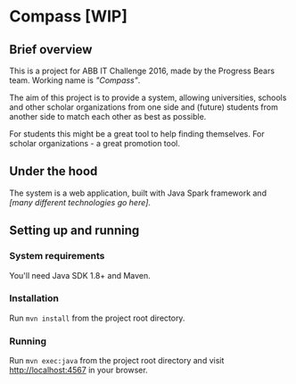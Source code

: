 # Compass [WIP]

## Brief overview

This is a project for ABB IT Challenge 2016, made by the Progress Bears team.
Working name is _"Compass"_.

The aim of this project is to provide a system, allowing universities, schools and other
scholar organizations from one side and (future) students from another side to match each
other as best as possible. 

For students this might be a great tool to help finding themselves.
For scholar organizations - a great promotion tool.

## Under the hood

The system is a web application, built with Java Spark framework and _[many different technologies go here]_. 

## Setting up and running

### System requirements

You'll need Java SDK 1.8+ and Maven.

### Installation

Run `mvn install` from the project root directory.

### Running

Run `mvn exec:java` from the project root directory and visit 
[http://localhost:4567](http://localhost:4567) in your browser.
